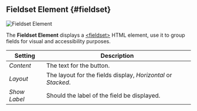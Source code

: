 ## Fieldset Element {#fieldset}

![Fieldset Element](./assets/element-fieldset.svg)

The **Fieldset Element** displays a [\<fieldset\>](https://developer.mozilla.org/en-US/docs/Web/HTML/Element/Fieldset) HTML element, use it to group fields for visual and accessibility purposes.

| Setting | Description |
| --- | --- |
| *Content* | The text for the button. |
| *Layout* | The layout for the fields display, _Horizontal_ or _Stacked_. |
| *Show Label* | Should the label of the field be displayed. |
